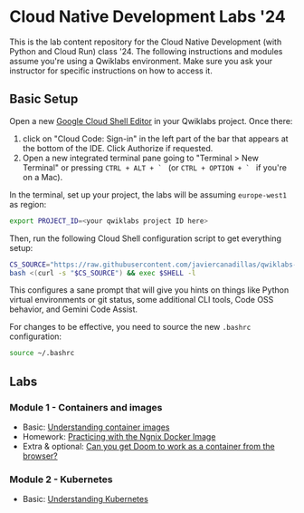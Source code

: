 # Cloud Native Development Labs '24

This is the lab content repository for the Cloud Native Development (with Python and Cloud Run) class '24. The following instructions and modules assume you're using a Qwiklabs environment. Make sure you ask your instructor for specific instructions on how to access it.

## Basic Setup

Open a new [Google Cloud Shell Editor](https://ide.cloud.google.com) in your Qwiklabs project. Once there:

1. click on "Cloud Code: Sign-in" in the left part of the bar that appears at the bottom of the IDE. Click Authorize if requested.
2. Open a new integrated terminal pane going to "Terminal > New Terminal" or pressing ``CTRL + ALT + ` `` (or ``CTRL + OPTION + ` `` if you're on a Mac).

In the terminal, set up your project, the labs will be assuming `europe-west1` as region:

```bash
export PROJECT_ID=<your qwiklabs project ID here>
```

Then, run the following Cloud Shell configuration script to get everything setup:

```bash
CS_SOURCE="https://raw.githubusercontent.com/javiercanadillas/qwiklabs-cloudshell-setup/${GIT_BRANCH:-main}/setup_qw_cs"
bash <(curl -s "$CS_SOURCE") && exec $SHELL -l
```

This configures a sane prompt that will give you hints on things like Python virtual environments or git status, some additional CLI tools, Code OSS behavior, and Gemini Code Assist.

For changes to be effective, you need to source the new `.bashrc` configuration:

```bash
source ~/.bashrc
```

## Labs

### Module 1 - Containers and images
- Basic: [Understanding container images](docs/session1.md)
- Homework: [Practicing with the Ngnix Docker Image](https://www.docker.com/blog/how-to-use-the-official-nginx-docker-image/)
- Extra & optional: [Can you get Doom to work as a container from the browser?](https://shipyard.build/blog/doom-in-your-app-with-docker-compose-and-shipyard/)

### Module 2 - Kubernetes
- Basic: [Understanding Kubernetes](docs/session2.md)